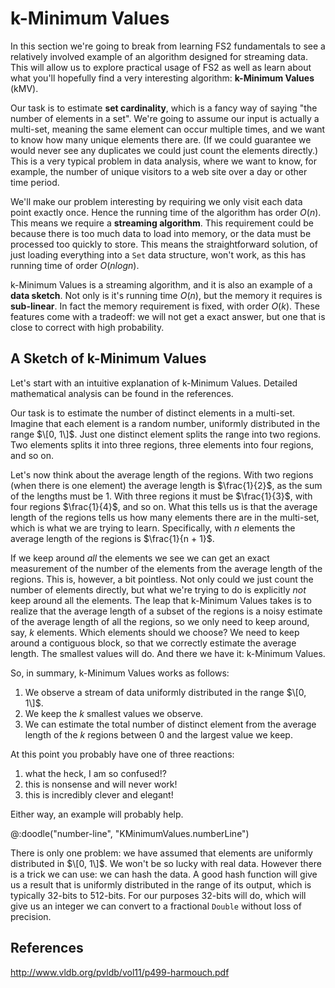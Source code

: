 # k-Minimum Values

In this section we're going to break from learning FS2 fundamentals to see a relatively involved example of an algorithm designed for streaming data. This will allow us to explore practical usage of FS2 as well as learn about what you'll hopefully find a very interesting algorithm: **k-Minimum Values** (kMV).

Our task is to estimate **set cardinality**, which is a fancy way of saying "the number of elements in a set". We're going to assume our input is actually a multi-set, meaning the same element can occur multiple times, and we want to know how many unique elements there are. (If we could guarantee we would never see any duplicates we could just count the elements directly.) This is a very typical problem in data analysis, where we want to know, for example, the number of unique visitors to a web site over a day or other time period.

We'll make our problem interesting by requiring we only visit each data point exactly once.
Hence the running time of the algorithm has order $O(n)$.
This means we require a **streaming algorithm**.
This requirement could be because there is too much data to load into memory, 
or the data must be processed too quickly to store.
This means the straightforward solution, of just loading everything into a `Set` data structure, won't work, as this has running time of order $O(n log n)$.

k-Minimum Values is a streaming algorithm, and it is also an example of a **data sketch**.
Not only is it's running time $O(n)$, but the memory it requires is **sub-linear**.
In fact the memory requirement is fixed, with order $O(k)$.
These features come with a tradeoff: we will not get a exact answer, but one that is close to correct with high probability.


## A Sketch of k-Minimum Values

Let's start with an intuitive explanation of k-Minimum Values. Detailed mathematical analysis can be found in the references.

Our task is to estimate the number of distinct elements in a multi-set. 
Imagine that each element is a random number, uniformly distributed in the range $\[0, 1\]$. 
Just one distinct element splits the range into two regions. 
Two elements splits it into three regions, three elements into four regions, and so on. 

Let's now think about the average length of the regions. 
With two regions (when there is one element) the average length is $\frac{1}{2}$, as the sum of the lengths must be $1$.
With three regions it must be $\frac{1}{3}$, with four regions $\frac{1}{4}$, and so on.
What this tells us is that the average length of the regions tells us how many elements there are in the multi-set, which is what we are trying to learn.
Specifically, with $n$ elements the average length of the regions is $\frac{1}{n + 1}$.

If we keep around *all* the elements we see we can get an exact measurement of the number of the elements from the average length of the regions.
This is, however, a bit pointless. 
Not only could we just count the number of elements directly, but what we're trying to do is explicitly *not* keep around all the elements.
The leap that k-Minimum Values takes is to realize that the average length of a subset of the regions is a noisy estimate of the average length of all the regions, so we only need to keep around, say, $k$ elements. 
Which elements should we choose?
We need to keep around a contiguous block, so that we correctly estimate the average length.
The smallest values will do.
And there we have it: k-Minimum Values.

So, in summary, k-Minimum Values works as follows:

1. We observe a stream of data uniformly distributed in the range $\[0, 1\]$.
2. We keep the $k$ smallest values we observe.
3. We can estimate the total number of distinct element from the average length of the $k$ regions between $0$ and the largest value we keep.

At this point you probably have one of three reactions:

1. what the heck, I am so confused!?
2. this is nonsense and will never work!
3. this is incredibly clever and elegant!

Either way, an example will probably help.

@:doodle("number-line", "KMinimumValues.numberLine")

There is only one problem: we have assumed that elements are uniformly distributed in $\[0, 1\]$. 
We won't be so lucky with real data.
However there is a trick we can use: we can hash the data.
A good hash function will give us a result that is uniformly distributed in the range of its output, which is typically 32-bits to 512-bits.
For our purposes 32-bits will do, which will give us an integer we can convert to a fractional `Double` without loss of precision.



## References

http://www.vldb.org/pvldb/vol11/p499-harmouch.pdf
